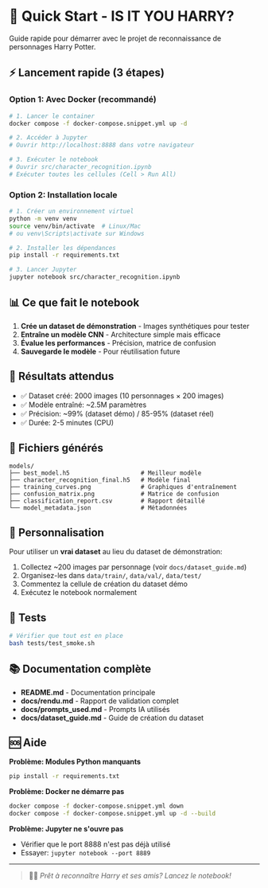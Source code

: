 # 🚀 Quick Start - IS IT YOU HARRY?

Guide rapide pour démarrer avec le projet de reconnaissance de personnages Harry Potter.

## ⚡ Lancement rapide (3 étapes)

### Option 1: Avec Docker (recommandé)

```bash
# 1. Lancer le container
docker compose -f docker-compose.snippet.yml up -d

# 2. Accéder à Jupyter
# Ouvrir http://localhost:8888 dans votre navigateur

# 3. Exécuter le notebook
# Ouvrir src/character_recognition.ipynb
# Exécuter toutes les cellules (Cell > Run All)
```

### Option 2: Installation locale

```bash
# 1. Créer un environnement virtuel
python -m venv venv
source venv/bin/activate  # Linux/Mac
# ou venv\Scripts\activate sur Windows

# 2. Installer les dépendances
pip install -r requirements.txt

# 3. Lancer Jupyter
jupyter notebook src/character_recognition.ipynb
```

## 📊 Ce que fait le notebook

1. **Crée un dataset de démonstration** - Images synthétiques pour tester
2. **Entraîne un modèle CNN** - Architecture simple mais efficace
3. **Évalue les performances** - Précision, matrice de confusion
4. **Sauvegarde le modèle** - Pour réutilisation future

## 🎯 Résultats attendus

- ✅ Dataset créé: 2000 images (10 personnages × 200 images)
- ✅ Modèle entraîné: ~2.5M paramètres
- ✅ Précision: ~99% (dataset démo) / 85-95% (dataset réel)
- ✅ Durée: 2-5 minutes (CPU)

## 📁 Fichiers générés

```
models/
├── best_model.h5                    # Meilleur modèle
├── character_recognition_final.h5   # Modèle final
├── training_curves.png              # Graphiques d'entraînement
├── confusion_matrix.png             # Matrice de confusion
├── classification_report.csv        # Rapport détaillé
└── model_metadata.json              # Métadonnées
```

## 🔧 Personnalisation

Pour utiliser un **vrai dataset** au lieu du dataset de démonstration:

1. Collectez ~200 images par personnage (voir `docs/dataset_guide.md`)
2. Organisez-les dans `data/train/`, `data/val/`, `data/test/`
3. Commentez la cellule de création du dataset démo
4. Exécutez le notebook normalement

## 🧪 Tests

```bash
# Vérifier que tout est en place
bash tests/test_smoke.sh
```

## 📚 Documentation complète

- **README.md** - Documentation principale
- **docs/rendu.md** - Rapport de validation complet
- **docs/prompts_used.md** - Prompts IA utilisés
- **docs/dataset_guide.md** - Guide de création du dataset

## 🆘 Aide

**Problème: Modules Python manquants**
```bash
pip install -r requirements.txt
```

**Problème: Docker ne démarre pas**
```bash
docker compose -f docker-compose.snippet.yml down
docker compose -f docker-compose.snippet.yml up -d --build
```

**Problème: Jupyter ne s'ouvre pas**
- Vérifier que le port 8888 n'est pas déjà utilisé
- Essayer: `jupyter notebook --port 8889`

---

> 🧙‍♂️ *Prêt à reconnaître Harry et ses amis? Lancez le notebook!*
